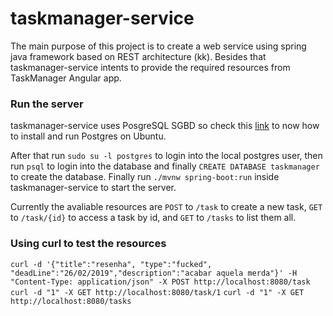 # taskmanager-service
The main purpose of this project is to create a web service using spring java framework based on REST architecture (kk). Besides that taskmanager-service intents to provide the required resources from TaskManager Angular app.

### Run the server
taskmanager-service uses PosgreSQL SGBD so check this [link](https://www.godaddy.com/garage/how-to-install-postgresql-on-ubuntu-14-04) to now how to install and run Postgres on Ubuntu.

After that run `sudo su -l postgres` to login into the local postgres user, then run `psql` to login into the database and finally `CREATE DATABASE taskmanager` to create the database.
Finally run `./mvnw spring-boot:run` inside taskmanager-service to start the server.

Currently the avaliable resources are `POST` to `/task` to create a new task, `GET` to `/task/{id}` to access a task by id, and `GET` to `/tasks` to list them all.

### Using curl to test the resources
`curl -d '{"title":"resenha", "type":"fucked", "deadLine":"26/02/2019","description":"acabar aquela merda"}' -H "Content-Type: application/json" -X POST http://localhost:8080/task`
`curl -d "1" -X GET http://localhost:8080/task/1`
`curl -d "1" -X GET http://localhost:8080/tasks`
